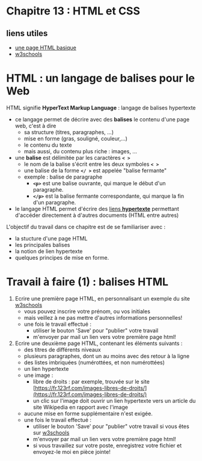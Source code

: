 # Chapitre 13 : HTML et CSS

## liens utiles
* [une page HTML basique](https://github.com/thfruchart/1nsi-2020/blob/master/Chap13/page_basique.html)
* [w3schools](https://www.w3schools.com/html/default.asp)

# HTML : un langage de balises pour le Web
HTML signifie **HyperText Markup Language** : langage de balises hypertexte
* ce langage permet de décrire avec des **balises** le contenu d'une page web, c'est à dire
   * sa structure (titres, paragraphes, ...)
   * mise en forme (gras, souligné, couleur,...)
   * le contenu du texte 
   * mais aussi, du contenu plus riche : images, ... 
* une **balise** est délimitée par les caractères **`< >`**
   * le nom de la balise s'écrit entre les deux symboles **`< >`**
   * une balise de la forme **`</ >`** est appelée "balise fermante"
   * exemple : balise de paragraphe
      * **`<p>`** est une balise ouvrante, qui marque le début d'un paragraphe.
      * **`</p>`** est la balise fermante correspondante,  qui marque la fin d'un paragraphe.
* le langage HTML permet d'écrire des [liens **hypertexte**](https://fr.wikipedia.org/wiki/Hypertexte) permettant d'accéder directement à d'autres documents (HTML entre autres)

L'objectif du travail dans ce chapitre est de se familiariser avec :
* la stucture d'une page HTML
* les principales balises
* la notion de lien hypertexte
* quelques principes de mise en forme.

# Travail à faire (1) : balises HTML
1. Ecrire une première page HTML, en personnalisant un exemple du site [w3schools](https://www.w3schools.com/html/default.asp)
   * vous pouvez inscrire votre prénom, ou vos initiales
   * mais veillez à ne pas mettre d'autres informations personnelles!
   * une fois le travail effectué :
       * utiliser le bouton 'Save' pour "publier" votre travail
       * m'envoyer par mail un lien vers votre première page html!
2. Ecrire une deuxième page HTML, contenant les éléments suivants : 
   * des titres de différents niveaux
   * plusieurs paragraphes, dont un au moins avec des retour à la ligne
   * des listes imbriquées (numérottées, et non numérottées)
   * un lien hypertexte
   * une image : 
      * libre de droits : par exemple, trouvée sur le site [https://fr.123rf.com/images-libres-de-droits/](https://fr.123rf.com/images-libres-de-droits/)
      * un clic sur l'image doit ouvrir un lien hypertexte vers un article du site Wikipedia en rapport avec l'image
   * aucune mise en forme supplémentaire n'est exigée.
   *  une fois le travail effectué :
       * utiliser le bouton 'Save' pour "publier" votre travail si vous êtes sur  [w3schools](https://www.w3schools.com/html/default.asp)
       * m'envoyer par mail un lien vers votre première page html!
       * si vous travaillez sur votre poste, enregistrez votre fichier et envoyez-le moi en pièce jointe!
